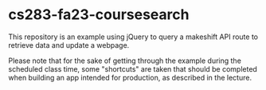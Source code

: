 # cs283-fa23-coursesearch

This repository is an example using jQuery to query a makeshift API route to retrieve data and update a webpage.

Please note that for the sake of getting through the example during the scheduled class time, some "shortcuts" are taken that should be completed when building an app intended for production, as described in the lecture.
